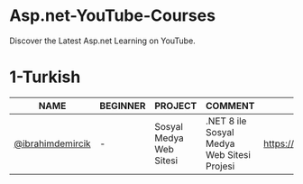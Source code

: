 # Asp.net-YouTube-Courses
Discover the Latest Asp.net Learning on YouTube.


 # 1-Turkish

|NAME         | BEGINNER | PROJECT  |  COMMENT  | GİTHUB |
|------------|----------|------------|----------------|----------------|
[@ibrahimdemircik](https://www.youtube.com/@ibrahimdemircik/playlists)| -  | Sosyal Medya Web Sitesi | .NET 8 ile Sosyal Medya Web Sitesi Projesi | https://github.com/IbrahimDmrck
